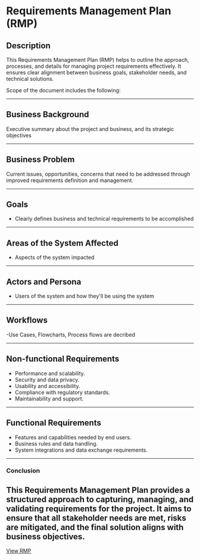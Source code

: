 # Requirements Management Plan (RMP)

## Description
This Requirements Management Plan (RMP) helps to outline the approach, processes, and details for managing project requirements effectively. It ensures clear alignment between business goals, stakeholder needs, and technical solutions.

Scope of the document includes the following:

---

## Business Background
Executive summary about the project and business,  and its strategic objectives 

---

## Business Problem
Current issues, opportunities, concerns that need to be addressed through improved requirements definition and management.

---

## Goals
- Clearly defines business and technical requirements to be accomplished

---

## Areas of the System Affected
- Aspects of the system impacted

---

## Actors and Persona
- Users of the system and how they'll be using the system

---

## Workflows
-Use Cases, Flowcharts, Process flows are decribed

---

## Non-functional Requirements
- Performance and scalability.
- Security and data privacy.
- Usability and accessibility.
- Compliance with regulatory standards.
- Maintainability and support.

---

## Functional Requirements
- Features and capabilities needed by end users.
- Business rules and data handling. 
-  System integrations and data exchange requirements.

---

### Conclusion
This Requirements Management Plan provides a structured approach to capturing, managing, and validating requirements for the project. It aims to ensure that all stakeholder needs are met, risks are mitigated, and the final solution aligns with business objectives.
---

[View RMP](https://github.com/tomiolaniyan/Artifacts/blob/main/Calvary%20Scholarhip%20Board%20RMP%20Template.docx)
